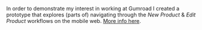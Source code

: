 In order to demonstrate my interest in working at Gumroad I created a prototype that explores (parts of) navigating through the _New Product_ & _Edit Product_ workflows on the mobile web. [More info here](https://southern-wool-b7a.notion.site/Gumroad-New-Product-workflow-on-mobile-web-800da0e133384452802a932c127e8cbc).
